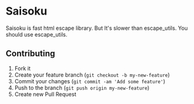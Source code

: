 # Saisoku

Saisoku is fast html escape library. But It's slower than escape_utils.
You should use escape_utils.


## Contributing

1. Fork it
2. Create your feature branch (`git checkout -b my-new-feature`)
3. Commit your changes (`git commit -am 'Add some feature'`)
4. Push to the branch (`git push origin my-new-feature`)
5. Create new Pull Request
